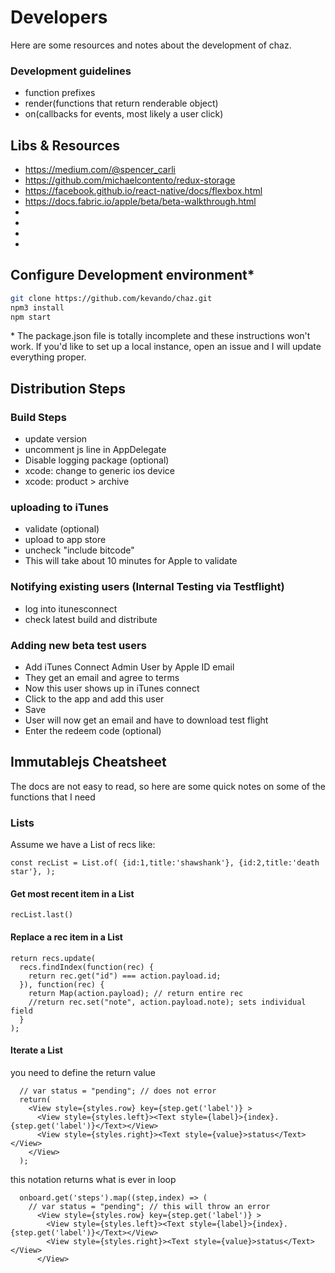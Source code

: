 # Developers
Here are some resources and notes about the development of chaz.

### Development guidelines
 - function prefixes
 - render(functions that return renderable object)
 - on(callbacks for events, most likely a user click)


## Libs & Resources
- https://medium.com/@spencer_carli
- https://github.com/michaelcontento/redux-storage
- https://facebook.github.io/react-native/docs/flexbox.html
- https://docs.fabric.io/apple/beta/beta-walkthrough.html
- [Chat UI]: https://github.com/FaridSafi/react-native-gifted-chat
- [Hot Push]: https://github.com/Microsoft/react-native-code-push
- [Tinder Swipe example]: https://github.com/brentvatne/react-native-animated-demo-tinder
- [Animation lib looks dope]: https://github.com/oblador/react-native-animatable

## Configure Development environment*

```sh
git clone https://github.com/kevando/chaz.git
npm3 install
npm start
```

\* The package.json file is totally incomplete and these instructions won't  work. If you'd like to set up a local instance, open an issue and I will update everything proper.

## Distribution Steps
### Build Steps
 - update version
 - uncomment js line in AppDelegate
 - Disable logging package (optional)
 - xcode: change to generic ios device
 - xcode: product > archive

### uploading to iTunes
 - validate (optional)
 - upload to app store
 - uncheck "include bitcode"
 - This will take about 10 minutes for Apple to validate

### Notifying existing users (Internal Testing via Testflight)
 - log into itunesconnect
 - check latest build and distribute

### Adding new beta test users
 - Add iTunes Connect Admin User by Apple ID email
 - They get an email and agree to terms
 - Now this user shows up in iTunes connect
 - Click to the app and add this user
 - Save
 - User will now get an email and have to download test flight
 - Enter the redeem code (optional)



## Immutablejs Cheatsheet
The docs are not easy to read, so here are some quick notes on some of the functions that I need

### Lists
Assume we have a List of recs like:

`const recList = List.of(
  {id:1,title:'shawshank'},
  {id:2,title:'death star'},
  );`


#### Get most recent item in a List
`recList.last()`

#### Replace a rec item in a List
```
return recs.update(
  recs.findIndex(function(rec) {
    return rec.get("id") === action.payload.id;
  }), function(rec) {
    return Map(action.payload); // return entire rec
    //return rec.set("note", action.payload.note); sets individual field
  }
);
```

#### Iterate a List

you need to define the return value
```onboard.get('steps').map(function(step,index){
  // var status = "pending"; // does not error
  return(
    <View style={styles.row} key={step.get('label')} >
      <View style={styles.left}><Text style={label}>{index}. {step.get('label')}</Text></View>
      <View style={styles.right}><Text style={value}>status</Text></View>
    </View>
  );
  ```

this notation returns what is ever in loop
```
  onboard.get('steps').map((step,index) => (
    // var status = "pending"; // this will throw an error
      <View style={styles.row} key={step.get('label')} >
        <View style={styles.left}><Text style={label}>{index}. {step.get('label')}</Text></View>
        <View style={styles.right}><Text style={value}>status</Text></View>
      </View>
  ```  
